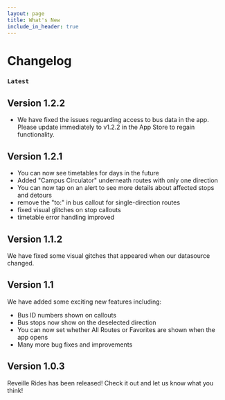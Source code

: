 ```yaml
---
layout: page
title: What's New
include_in_header: true
---
```



# Changelog

### `Latest` 
## **Version 1.2.2** 
- We have fixed the issues reguarding access to bus data in the app. Please update immediately to v1.2.2 in the App Store to regain functionality.

## **Version 1.2.1** 
- You can now see timetables for days in the future
- Added "Campus Circulator" underneath routes with only one direction
- You can now tap on an alert to see more details about affected stops and detours
- remove the "to:" in bus callout for single-direction routes
- fixed visual glitches on stop callouts
- timetable error handling improved

## **Version 1.1.2** 

We have fixed some visual gitches that appeared when our datasource changed.

## **Version 1.1**

We have added some exciting new features including:
- Bus ID numbers shown on callouts
- Bus stops now show on the deselected direction
- You can now set whether All Routes or Favorites are shown when the app opens
- Many more bug fixes and improvements

## **Version 1.0.3**
Reveille Rides has been released! Check it out and let us know what you think!